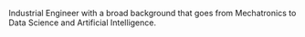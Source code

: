 Industrial Engineer with a broad background that goes from Mechatronics to Data Science and Artificial Intelligence.
<!---
Pablo-Rosales/Pablo-Rosales is a ✨ special ✨ repository because its `README.md` (this file) appears on your GitHub profile.
You can click the Preview link to take a look at your changes.
--->
